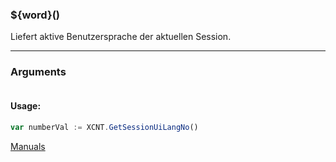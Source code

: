 ﻿### ${word}()
Liefert aktive Benutzersprache der aktuellen Session.

----

### Arguments
```ts
```
#### Usage:
```ts
var numberVal := XCNT.GetSessionUiLangNo()
```

[Manuals](https://manuals.opacc.ch/docs/doku2401/F-Script/ScriptBlockFunc.XCNT.GetSessionUiLangNo.html)
